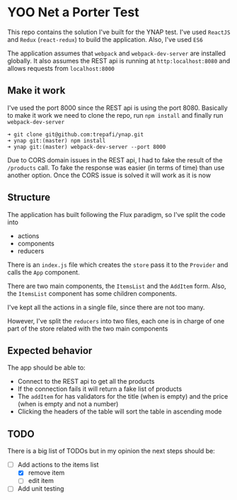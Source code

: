# YOO Net a Porter Test


This repo contains the solution I've built for the YNAP test.
I've used `ReactJS` and `Redux` (`react-redux`) to build the application. Also, I've used `ES6`

The application assumes that `webpack` and `webpack-dev-server` are installed globally. It also assumes the REST api is running at `http:localhost:8080` and allows requests from `localhost:8000`

## Make it work
I've used the port 8000 since the REST api is using the port 8080.
Basically to make it work we need to clone the repo, run `npm install` and finally run `webpack-dev-server`

```
➜ git clone git@github.com:trepafi/ynap.git
➜ ynap git:(master) npm install
➜ ynap git:(master) webpack-dev-server --port 8000
```

Due to CORS domain issues in the REST api, I had to fake the result of the `/products` call.
To fake the response was easier (in terms of time) than use another option. Once the CORS issue is solved it will work as it is now

## Structure

The application has built following the Flux paradigm, so I've split the code into

* actions
* components
* reducers

There is an `index.js` file which creates the `store` pass it to the `Provider` and calls the `App` component.

There are two main components, the `ItemsList` and the `AddItem` form. Also, the `ItemsList` component has some children components.

I've kept all the actions in a single file, since there are not too many.

However, I've split the `reducers` into two files, each one is in charge of one part of the store related with the two main components

## Expected behavior

The app should be able to:

* Connect to the REST api to get all the products
* If the connection fails it will return a fake list of products
* The `addItem` for has validators for the title (when is empty) and the price (when is empty and not a number)
* Clicking the headers of the table will sort the table in ascending mode  

## TODO

There is a big list of TODOs but in my opinion the next steps should be:

- [ ] Add actions to the items list
    - [x] remove item
    - [ ] edit item
- [ ] Add unit testing
